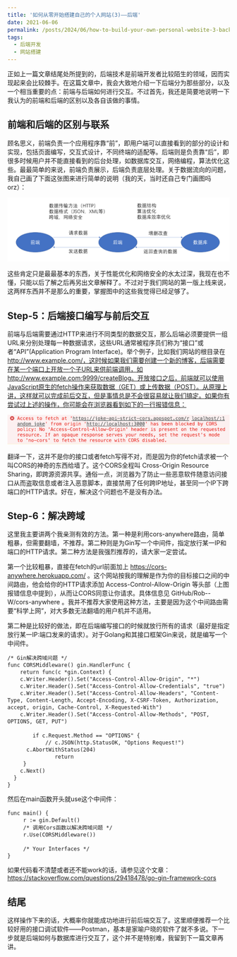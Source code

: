 ```yaml
---
title: '如何从零开始搭建自己的个人网站(3)——后端'
date: 2021-06-06
permalink: /posts/2024/06/how-to-build-your-own-personal-website-3-backend/
tags:
  - 后端开发
  - 网站搭建
---
```


正如上一篇文章结尾处所提到的，后端技术是前端开发者比较陌生的领域，因而实现起来会比较棘手。在这篇文章中，我会大致地介绍一下后端分为那些部分，以及一个相当重要的点：前端与后端如何进行交互。不过首先，我还是简要地说明一下我认为的前端和后端的区别以及各自该做的事情。

## 前端和后端的区别与联系

顾名思义，前端负责一个应用程序靠“前”，即用户端可以直接看到的部分的设计和实现，包括页面编写，交互式设计，不同终端的适配等。后端则是负责靠“后”，即很多时候用户并不能直接看到的后台处理，如数据库交互，网络编程，算法优化这些。最最简单的来说，前端负责展示，后端负责底层处理。关于数据流向的问题，我自己画了下面这张图来进行简单的说明（我的天，当时还自己专门画图吗orz）：

![前端——后端——数据库关系示意图](./images/从零开始搭建自己的个人网站专栏/前端-后端-数据库示意图.png)

这些肯定只是最最基本的东西，关于性能优化和网络安全的水太过深，我现在也不懂，只能以后了解之后再另出文章解释了。不过对于我们网站的第一版上线来说，这两样东西并不是那么的重要，掌握图中的这些我觉得已经足够了。

## Step-5：后端接口编写与前后交互

前端与后端需要通过HTTP来进行不同类型的数据交互，那么后端必须要提供一组URL来分别处理每一种数据请求，这些URL通常被程序员们称为“接口”或者“API”(Application Program Interface)。举个例子，比如我们网站的根目录在 http://www.example.com/，这时候如果我们需要创建一个新的博客，后端需要在某一个端口上开放一个子URL来供前端调用，如 http://www.example.com:9999/createBlog。开放接口之后，前端就可以使用JavaScript原生的fetch操作来获取数据（GET）或上传数据（POST）。从原理上讲，这样就可以完成前后交互，但是事情总是不会很容易就让我们搞定。如果你有尝试过上述的操作，你可能会在浏览器看到如下的一行报错信息：

![CORS报错信息示例](./images/从零开始搭建自己的个人网站专栏/CORS-Error.png)

翻译一下，这并不是你的接口或者fetch写得不对，而是因为你的fetch请求被一个叫CORS的神奇的东西给墙了。这个CORS全程叫 Cross-Origin Resource Sharing，即跨源资源共享。通俗一点，浏览器为了防止一些恶意软件随意访问接口从而盗取信息或者注入恶意脚本，直接禁用了任何跨IP地址，甚至同一个IP下跨端口的HTTP请求。好在，解决这个问题也不是没有办法。

## Step-6：解决跨域

这里我主要讲两个我亲测有效的方法。第一种是利用cors-anywhere路由，简单粗暴，但需要翻墙，不推荐。第二种则是为Gin写一个中间件，指定放行某一IP和端口的HTTP请求。第二种方法是我强烈推荐的，请大家一定尝试。

第一个比较粗暴，直接在fetch的url前面加上 https://cors-anywhere.herokuapp.com/ 。这个网站按我的理解是作为你的目标接口之间的中间路由，他会给你的HTTP请求添加 Access-Control-Allow-Origin 等头部（上图报错信息中提到），从而让CORS同意让你请求。具体信息见 GitHub/Rob--W/cors-anywhere 。我并不推荐大家使用这种方法，主要是因为这个中间路由需要“科学上网”，对大多数无法翻墙的用户机并不适用。

第二种是比较好的做法，即在后端编写接口的时候就放行所有的请求（最好是指定放行某一IP:端口发来的请求）。对于Golang和其接口框架Gin来说，就是编写一个中间件。

```golang
/* Gin解决跨域问题 */
func CORSMiddleware() gin.HandlerFunc {
    return func(c *gin.Context) {
    c.Writer.Header().Set("Access-Control-Allow-Origin", "*")
    c.Writer.Header().Set("Access-Control-Allow-Credentials", "true")
    c.Writer.Header().Set("Access-Control-Allow-Headers", "Content-Type, Content-Length, Accept-Encoding, X-CSRF-Token, Authorization, accept, origin, Cache-Control, X-Requested-With")
    c.Writer.Header().Set("Access-Control-Allow-Methods", "POST, OPTIONS, GET, PUT")

        if c.Request.Method == "OPTIONS" {
            // c.JSON(http.StatusOK, "Options Request!")
      c.AbortWithStatus(204)
               return
     }
    c.Next()
  }
}
```

然后在main函数开头就use这个中间件：

```golang
func main() {
     r := gin.Default()
     /* 调用Cors函数以解决跨域问题 */
     r.Use(CORSMiddleware())

     /* Your Interfaces */
}
```

如果代码看不清楚或者还不能work的话，请参见这个文章：https://stackoverflow.com/questions/29418478/go-gin-framework-cors 

## 结尾

这样操作下来的话，大概率你就能成功地进行前后端交互了。这里顺便推荐一个比较好用的接口调试软件——Postman，基本是家喻户晓的软件了就不多说。下一步就是后端如何与数据库进行交互了，这个并不是特别难，我留到下一篇文章再讲。